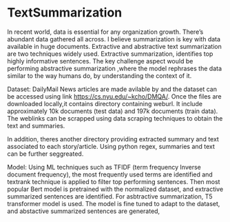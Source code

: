 # TextSummarization
 In recent world, data is essential for any organization growth. There’s  abundant data gathered all across. I believe summarization is key with data available in huge documents. 
 Extractive and abstractive text summarization are two techniques widely used. Extractive summarization, identifies top highly informative sentences. The key challenge aspect would be performing abstractive summarization ,where the model rephrases the data similar to the way humans do, by understanding the context of it.

Dataset:
DailyMail News articles are made avilable by  and the dataset can be accessed using link https://cs.nyu.edu/~kcho/DMQA/.
Once the files are downloaded locally,it contains directory containing weburl. It include approximately 10k documents (test data) and 197k documents (train data). The weblinks can be scrapped using data scraping techniques to obtain the text and summaries. 

In addition, theres another directory providing extracted summary and text associated to each story/article. Using python regex, summaries and text can be further seggreated. 
 
Model:
Using ML techniques such as TFIDF (term frequency Inverse document frequency), the most frequently used terms are identified and textrank technique is applied to filter top performing sentences.
Then most popular Bert model is pretrained with the normalized dataset, and extractive summarized sentences are identified.
For asbtractive summarization, T5 transformer model is used. The model is fine tuned to adapt to the dataset, and abstactive summarized sentences are generated,

